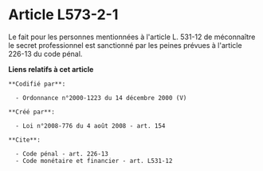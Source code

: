 # Article L573-2-1

Le fait pour les personnes mentionnées à l'article L. 531-12 de méconnaître le secret professionnel est sanctionné par les
peines prévues à l'article 226-13 du code pénal.

**Liens relatifs à cet article**

	**Codifié par**:

	  - Ordonnance n°2000-1223 du 14 décembre 2000 (V)

	**Créé par**:

	  - Loi n°2008-776 du 4 août 2008 - art. 154

	**Cite**:

	  - Code pénal - art. 226-13
	  - Code monétaire et financier - art. L531-12
